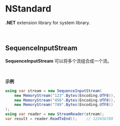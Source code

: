# NStandard

**.NET** extension library for system library.

<br/>

## SequenceInputStream

**SequenceInputStream** 可以将多个流组合成一个流。

<br/>

**示例**

```csharp
using var stream = new SequenceInputStream(
    new MemoryStream("123".Bytes(Encoding.UTF8)),
    new MemoryStream("456".Bytes(Encoding.UTF8)),
    new MemoryStream("789".Bytes(Encoding.UTF8))
);
using var reader = new StreamReader(stream);
var result = reader.ReadToEnd();	// 123456789
```

<br/>

